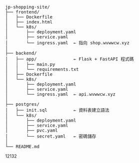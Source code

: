 <pre> 
jp-shopping-site/
├── frontend/
│   ├── Dockerfile
│   ├── index.html
│   └── k8s/
│       ├── deployment.yaml
│       ├── service.yaml
│       └── ingress.yaml  ← 指向 shop.wvwwcw.xyz
│
├── backend/
│   ├── app/              ← Flask + FastAPI 程式碼
│   │   ├── main.py
│   │   └── requirements.txt
│   ├── Dockerfile
│   └── k8s/
│       ├── deployment.yaml
│       ├── service.yaml
│       └── ingress.yaml  ← api.wvwwcw.xyz
│
├── postgres/
│   ├── init.sql          ← 資料表建立語法
│   └── k8s/
│       ├── deployment.yaml
│       ├── service.yaml
│       ├── pvc.yaml
│       └── secret.yaml   ← 密碼儲存
│
└── README.md
</pre>
12132